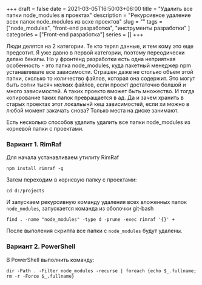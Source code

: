 +++ 
draft = false
date = 2021-03-05T16:50:03+06:00
title = "Удалить все папки node_modules в проектах"
description = "Рекурсивное удаление всех папок node_modules из всхе проектов"
slug = ""
tags = ["node_modules", "front-end разработка", "инструменты разработки" ]
categories = ["Front-end разработка"]
series = []
+++

Люди делятся на 2 категории. Те кто терял данные, и тем кому это еще предсотит. Я уже давно в первой категории, поэтому переодически делаю бекапы. Но у фронтенд разработки есть одна неприятная особенность - это папка node_modules, куда пакетный менеджер npm устанавливате все зависимости. Страшен даже не столько объем этой папки, сколько то количество файлов, которая она содержит. Это могут быть сотни тысяч мелких файлов, если проект достаточно болшой и много зависимостей. А таких проекто вможет быть множество. И тогда копирование таких папок превращается в ад. Да и зачем хранить в старых проектах этот локальынй кеш зависимостей, если хи можно в любой момент закачать снова? Только места на диске занимают. 

Есть несколько способов удалить удалить все папки node_modules из корневой папки с проектами. 

### Вариант 1. RimRaf

Для начала устанавливаем утилиту RimRaf
```
npm install rimraf -g
```

Затем переходим в корневую папку с проектами:
```
cd d:/projects
```

И запускаем рекурсивную команду удаления всех вложенных папок `node_modules`, запускается команда из оболочки git-bash
```
find . -name "node_modules" -type d -prune -exec rimraf '{}' +
```
После выполения скрипта все папки с `node_modules` будут удалены. 

### Вариант 2. PowerShell

В PowerShell выполнить команду:
```
dir -Path . -Filter node_modules -recurse | foreach {echo $_.fullname; rm -r -Force $_.fullname}
```